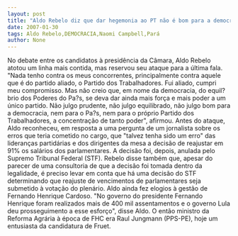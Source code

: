 ```yaml
---
layout: post
title: "Aldo Rebelo diz que dar hegemonia ao PT não é bom para a democracia e o pa?s"
date: 2007-01-30
tags: Aldo Rebelo,DEMOCRACIA,Naomi Campbell,Pará
author: None
---
```


No debate entre os candidatos à presidência da Câmara, Aldo Rebelo atotou um linha mais contida, mas reservou seu ataque para a última fala.
\"Nada tenho contra os meus concorrentes, principalmente contra aquele que é do partido aliado, o Partido dos Trabalhadores. Fui aliado, cumpri meu compromisso. Mas não creio que, em nome da democracia, do equil?brio dos Poderes do Pa?s, se deva dar ainda mais força e mais poder a um único partido. Não julgo prudente, não julgo equilibrado, não julgo bom para a democracia, nem para o Pa?s, nem para o próprio Partido dos Trabalhadores, a concentração de tanto poder\", afirmou. 
Antes do ataque, Aldo reconheceu, em resposta a uma pergunta de um jornalista sobre os erros que teria cometido no cargo, que \"talvez tenha sido um erro\" das lideranças partidárias e dos dirigentes da mesa a decisão de reajustar em 91% os salários dos parlamentares. 
A decisão foi, depois, anulada pelo Supremo Tribunal Federal (STF). Rebelo disse também que, apesar do parecer de uma consultoria de que a decisão foi tomada dentro da legalidade, é preciso levar em conta que há uma decisão do STF determinando que reajuste de vencimentos de parlamentares seja submetido à votação do plenário. 
Aldo ainda fez elogios à gestão de Fernando Henrique Cardoso. 
\"No governo do presidente Fernando Henrique foram realizados mais de 400 mil assentamentos e o governo Lula deu prosseguimento a esse esforço\", disse Aldo. O então ministro da Reforma Agrária à época de FHC era Raul Jungmann (PPS-PE), hoje um entusiasta da candidatura de Fruet.  